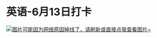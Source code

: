 # 英语-6月13日打卡

[![图片可能因为网络原因掉线了，请刷新或直接点我查看图片~](https://cdn.jsdelivr.net/gh/ylsislove/image-home/test/20210613234403.jpg)](https://cdn.jsdelivr.net/gh/ylsislove/image-home/test/20210613234403.jpg)
